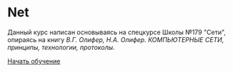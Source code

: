 # Net

Данный курс написан основываясь на спецкурсе Школы №179 "Сети", опираясь на книгу _В.Г. Олифер, Н.А. Олифер. КОМПЬЮТЕРНЫЕ СЕТИ, принципы, технологии, протоколы._

[Начать обучение](/net.md)